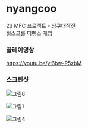 # nyangcoo
2d MFC 프로젝트 - 냥쿠대작전<br>
횡스크롤 디펜스 게임 

### 플레이영상
https://youtu.be/yl6bw-P5zbM


### 스크린샷
![그림8](https://user-images.githubusercontent.com/5255598/72657583-76b5a380-39e9-11ea-82e0-ad80597fd8af.png)

![그림1](https://user-images.githubusercontent.com/5255598/72657673-4c181a80-39ea-11ea-9651-e12e15b78ffd.png)

![그림4](https://user-images.githubusercontent.com/5255598/72657661-399de100-39ea-11ea-8e45-727664b00c6c.png)
